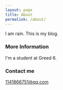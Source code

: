 ```yaml
---
layout: page
title: About
permalink: /about/
---
```


I am rain. This is my blog.

### More Information

I'm a student at Greed 6.

### Contact me

[1141866751@qq.com](mailto:1141866751@qq.com)